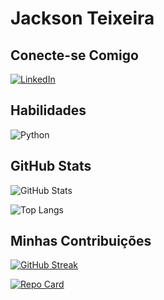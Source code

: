 # Jackson Teixeira

## Conecte-se Comigo

[![LinkedIn](https://img.shields.io/badge/LinkedIn-000?style=for-the-badge&logo=linkedin&logoColor=0E76A8)](https://www.linkedin.com/in/jacksonteixeira/)

## Habilidades

![Python](https://img.shields.io/badge/Python-000?style=for-the-badge&logo=python)

## GitHub Stats

![GitHub Stats](https://github-readme-stats.vercel.app/api?username=Jackson-Teixeira&theme=chartreuse-dar&bg_color=000&border_color=30A3DC&show_icons=true&icon_color=30A3DC&title_color=E94D5F&text_color=FFF)

![Top Langs](https://github-readme-stats-git-masterrstaa-rickstaa.vercel.app/api/top-langs/?username=Jackson-Teixeira&layout=compact&bg_color=000&border_color=30A3DC&title_color=E94D5F&text_color=FFF)

## Minhas Contribuições

[![GitHub Streak](https://streak-stats.demolab.com/?user=Jackson-Teixeira&theme=neon-dark&background=000&border=30A3DC&dates=FFF)](https://git.io/streak-stats)

[![Repo Card](https://github-readme-stats.vercel.app/api/pin/?username=Jackson-Teixeira&repo=dio-lab-open-source&bg_color=000&border_color=30A3DC&show_icons=true&icon_color=30A3DC&title_color=E94D5F&text_color=FFF)](https://github.com/Jackson-Teixeira/dio-lab-open-source)
